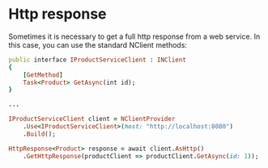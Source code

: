 # Http response
Sometimes it is necessary to get a full http response from a web service. In this case, you can use the standard NClient methods:

```ruby
public interface IProductServiceClient : INClient
{
    [GetMethod]
    Task<Product> GetAsync(int id);
}

...

IProductServiceClient client = NClientProvider
    .Use<IProductServiceClient>(host: "http://localhost:8080")
    .Build();

HttpResponse<Product> response = await client.AsHttp()
    .GetHttpResponse(productClient => productClient.GetAsync(id: 1));
```
